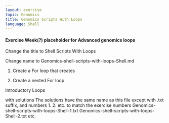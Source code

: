 ```yaml
---
layout: exercise
topic: Genomics
title: Genomics Scripts With Loops
language: Shell
---
```


#### Exercise Week(?) placeholder for Advanced genomics loops
Change the title to Shell Scripts With Loops

Change name to Genomics-shell-scripts-with-loops-Shell.md

1. Create a For loop that creates

2. Create a nested For loop

Introductory Loops 

with solutions 
The solutions have the same name as this file except with .txt suffix, and 
numbers 1. 2. etc. to match the exercise numbers
Genomics-shell-scripts-with-loops-Shell-1.txt
Genomics-shell-scripts-with-loops-Shell-2.txt   etc.


